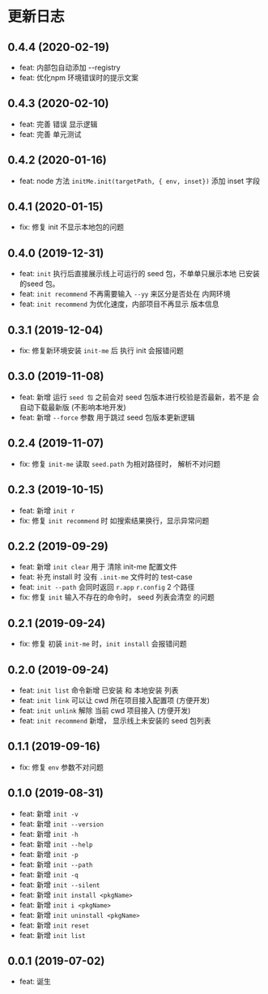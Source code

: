 # 更新日志
## 0.4.4 (2020-02-19)
* feat: 内部包自动添加 --registry
* feat: 优化npm 环境错误时的提示文案

## 0.4.3 (2020-02-10)
* feat: 完善 错误 显示逻辑
* feat: 完善 单元测试

## 0.4.2 (2020-01-16)
* feat: node 方法 `initMe.init(targetPath, { env, inset})` 添加 inset 字段
## 0.4.1 (2020-01-15)
* fix: 修复 init 不显示本地包的问题

## 0.4.0 (2019-12-31)
* feat: `init` 执行后直接展示线上可运行的 seed 包，不单单只展示本地 已安装的seed 包。
* feat: `init recommend` 不再需要输入 `--yy` 来区分是否处在 内网环境
* feat: `init recommend` 为优化速度，内部项目不再显示 版本信息

## 0.3.1 (2019-12-04)
* fix: 修复新环境安装 `init-me` 后 执行 init 会报错问题

## 0.3.0 (2019-11-08)
* feat: 新增 运行 `seed 包` 之前会对 seed 包版本进行校验是否最新，若不是 会自动下载最新版 (不影响本地开发)
* feat: 新增 `--force` 参数 用于跳过 seed 包版本更新逻辑

## 0.2.4 (2019-11-07)
* fix: 修复 `init-me` 读取 `seed.path` 为相对路径时， 解析不对问题
## 0.2.3 (2019-10-15)
* feat: 新增 `init r`
* fix: 修复 `init recommend` 时 如搜索结果换行，显示异常问题

## 0.2.2 (2019-09-29)
* feat: 新增 `init clear` 用于 清除 init-me 配置文件
* feat: 补充 install 时 没有 `.init-me` 文件时的 test-case
* feat: `init --path` 会同时返回 `r.app` `r.config` 2 个路径
* fix: 修复 `init` 输入不存在的命令时， seed 列表会清空 的问题

## 0.2.1 (2019-09-24)
* fix: 修复 初装 `init-me` 时，`init install` 会报错问题

## 0.2.0 (2019-09-24)
* feat: `init list` 命令新增 已安装 和 本地安装 列表
* feat: `init link` 可以让 cwd 所在项目接入配置项 (方便开发)
* feat: `init unlink` 解除 当前 cwd 项目接入 (方便开发)
* feat: `init recommend` 新增， 显示线上未安装的 seed 包列表

## 0.1.1 (2019-09-16)
* fix: 修复 `env` 参数不对问题

## 0.1.0 (2019-08-31)
* feat: 新增 `init -v`
* feat: 新增 `init --version`
* feat: 新增 `init -h`
* feat: 新增 `init --help`
* feat: 新增 `init -p`
* feat: 新增 `init --path`
* feat: 新增 `init -q`
* feat: 新增 `init --silent`
* feat: 新增 `init install <pkgName>`
* feat: 新增 `init i <pkgName>`
* feat: 新增 `init uninstall <pkgName>`
* feat: 新增 `init reset`
* feat: 新增 `init list`

## 0.0.1 (2019-07-02)
* feat: 诞生